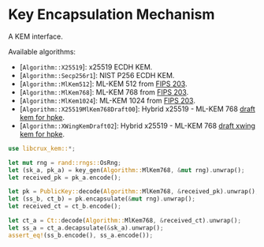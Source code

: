 # Key Encapsulation Mechanism

A KEM interface.

Available algorithms:

* [`Algorithm::X25519`]\: x25519 ECDH KEM.
* [`Algorithm::Secp256r1`]\: NIST P256 ECDH KEM.
* [`Algorithm::MlKem512`]\: ML-KEM 512 from [FIPS 203].
* [`Algorithm::MlKem768`]\: ML-KEM 768 from [FIPS 203].
* [`Algorithm::MlKem1024`]\: ML-KEM 1024 from [FIPS 203].
* [`Algorithm::X25519MlKem768Draft00`]\: Hybrid x25519 - ML-KEM 768 [draft kem for hpke](https://www.ietf.org/archive/id/draft-westerbaan-cfrg-hpke-xyber768d00-00.html).
* [`Algorithm::XWingKemDraft02`]\: Hybrid x25519 - ML-KEM 768 [draft xwing kem for hpke](https://www.ietf.org/archive/id/draft-connolly-cfrg-xwing-kem-02.html).

```Rust
use libcrux_kem::*;

let mut rng = rand::rngs::OsRng;
let (sk_a, pk_a) = key_gen(Algorithm::MlKem768, &mut rng).unwrap();
let received_pk = pk_a.encode();

let pk = PublicKey::decode(Algorithm::MlKem768, &received_pk).unwrap();
let (ss_b, ct_b) = pk.encapsulate(&mut rng).unwrap();
let received_ct = ct_b.encode();

let ct_a = Ct::decode(Algorithm::MlKem768, &received_ct).unwrap();
let ss_a = ct_a.decapsulate(&sk_a).unwrap();
assert_eq!(ss_b.encode(), ss_a.encode());
```

[FIPS 203]: https://nvlpubs.nist.gov/nistpubs/FIPS/NIST.FIPS.203.ipd.pdf
